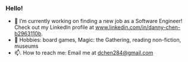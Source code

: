 ### Hello!

* 🔭  I’m currently working on finding a new job as a Software Engineer!  Check out my LinkedIn profile at www.linkedin.com/in/danny-chen-b2963110b.
* 🎴  Hobbies: board games, Magic: the Gathering, reading non-fiction, museums
* 📫. How to reach me: Email me at dchen284@gmail.com
<!--
**dchen284/dchen284** is a ✨ _special_ ✨ repository because its `README.md` (this file) appears on your GitHub profile.

Here are some ideas to get you started:

- 🔭 I’m currently working on ...
- 🌱 I’m currently learning ...
- 👯 I’m looking to collaborate on ...
- 🤔 I’m looking for help with ...
- 💬 Ask me about ...
- 📫 How to reach me: ...
- 😄 Pronouns: ...
- ⚡ Fun fact: ...
-->
